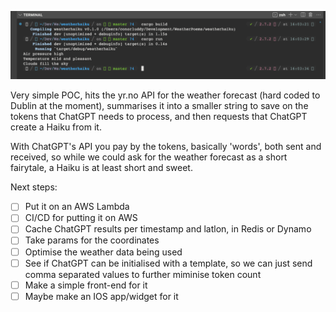 ![Haiku](.github/readme.png)

Very simple POC, hits the yr.no API for the weather forecast (hard coded to Dublin at the moment), summarises it into a smaller string to save on the tokens that ChatGPT needs to process, and then requests that ChatGPT create a Haiku from it.

With ChatGPT's API you pay by the tokens, basically 'words', both sent and received, so while we could ask for the weather forecast as a short fairytale, a Haiku is at least short and sweet.

Next steps:
- [ ] Put it on an AWS Lambda
- [ ] CI/CD for putting it on AWS
- [ ] Cache ChatGPT results per timestamp and latlon, in Redis or Dynamo
- [ ] Take params for the coordinates
- [ ] Optimise the weather data being used
- [ ] See if ChatGPT can be initialised with a template, so we can just send comma separated values to further miminise token count
- [ ] Make a simple front-end for it
- [ ] Maybe make an IOS app/widget for it
